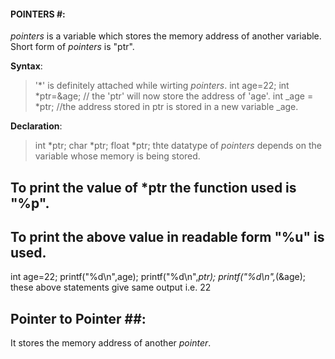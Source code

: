 #### POINTERS #:

*pointers* is a variable which stores the memory address of another variable.
Short form of *pointers* is "ptr".


**Syntax**:
>'*' is definitely attached while wirting *pointers*.
>int age=22;
> int *ptr=&age; // the 'ptr' will now store the address of 'age'.
>int _age = *ptr; //the address stored in ptr is stored in a new variable _age.


**Declaration**:
>int *ptr;
>char *ptr;
>float *ptr;
>thte datatype of *pointers* depends on the variable whose memory is being stored.


## To print the value of *ptr the function used is "%p".
## To print the above value in readable form "%u" is used.


int age=22;
printf("%d\n",age);
printf("%d\n",*ptr);
printf("%d\n",*(&age);
these above statements give same output i.e. 22



## Pointer to Pointer ##:
It stores the memory address of another *pointer*.
